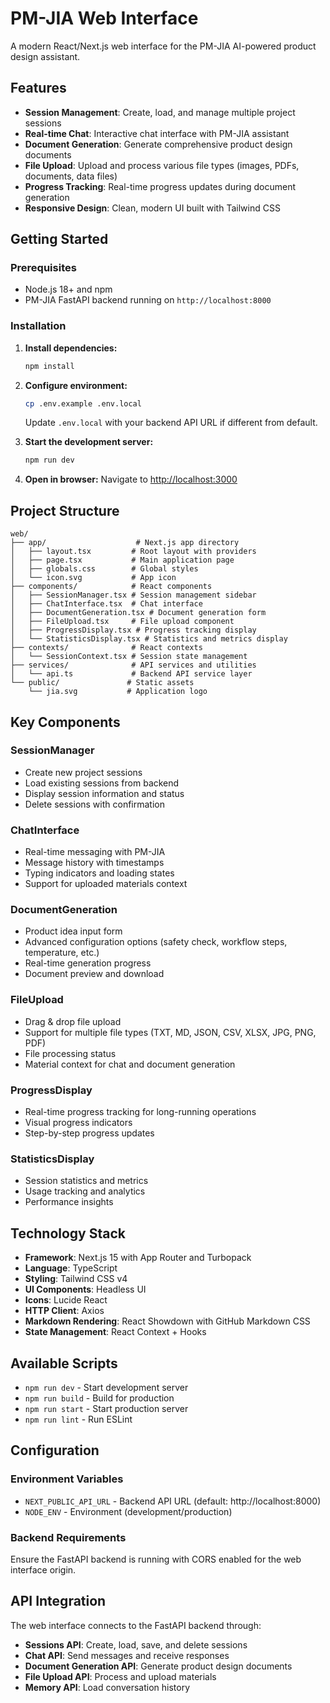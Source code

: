 # PM-JIA Web Interface

A modern React/Next.js web interface for the PM-JIA AI-powered product design assistant.

## Features

- **Session Management**: Create, load, and manage multiple project sessions
- **Real-time Chat**: Interactive chat interface with PM-JIA assistant
- **Document Generation**: Generate comprehensive product design documents
- **File Upload**: Upload and process various file types (images, PDFs, documents, data files)
- **Progress Tracking**: Real-time progress updates during document generation
- **Responsive Design**: Clean, modern UI built with Tailwind CSS

## Getting Started

### Prerequisites

- Node.js 18+ and npm
- PM-JIA FastAPI backend running on `http://localhost:8000`

### Installation

1. **Install dependencies:**
   ```bash
   npm install
   ```

2. **Configure environment:**
   ```bash
   cp .env.example .env.local
   ```
   
   Update `.env.local` with your backend API URL if different from default.

3. **Start the development server:**
   ```bash
   npm run dev
   ```

4. **Open in browser:**
   Navigate to [http://localhost:3000](http://localhost:3000)

## Project Structure

```
web/
├── app/                    # Next.js app directory
│   ├── layout.tsx         # Root layout with providers
│   ├── page.tsx           # Main application page
│   ├── globals.css        # Global styles
│   └── icon.svg           # App icon
├── components/            # React components
│   ├── SessionManager.tsx # Session management sidebar
│   ├── ChatInterface.tsx  # Chat interface
│   ├── DocumentGeneration.tsx # Document generation form
│   ├── FileUpload.tsx     # File upload component
│   ├── ProgressDisplay.tsx # Progress tracking display
│   └── StatisticsDisplay.tsx # Statistics and metrics display
├── contexts/              # React contexts
│   └── SessionContext.tsx # Session state management
├── services/              # API services and utilities
│   └── api.ts             # Backend API service layer
└── public/               # Static assets
    └── jia.svg           # Application logo
```

## Key Components

### SessionManager
- Create new project sessions
- Load existing sessions from backend
- Display session information and status
- Delete sessions with confirmation

### ChatInterface
- Real-time messaging with PM-JIA
- Message history with timestamps
- Typing indicators and loading states
- Support for uploaded materials context

### DocumentGeneration
- Product idea input form
- Advanced configuration options (safety check, workflow steps, temperature, etc.)
- Real-time generation progress
- Document preview and download

### FileUpload
- Drag & drop file upload
- Support for multiple file types (TXT, MD, JSON, CSV, XLSX, JPG, PNG, PDF)
- File processing status
- Material context for chat and document generation

### ProgressDisplay
- Real-time progress tracking for long-running operations
- Visual progress indicators
- Step-by-step progress updates

### StatisticsDisplay
- Session statistics and metrics
- Usage tracking and analytics
- Performance insights

## Technology Stack

- **Framework**: Next.js 15 with App Router and Turbopack
- **Language**: TypeScript
- **Styling**: Tailwind CSS v4
- **UI Components**: Headless UI
- **Icons**: Lucide React
- **HTTP Client**: Axios
- **Markdown Rendering**: React Showdown with GitHub Markdown CSS
- **State Management**: React Context + Hooks

## Available Scripts

- `npm run dev` - Start development server
- `npm run build` - Build for production
- `npm run start` - Start production server
- `npm run lint` - Run ESLint

## Configuration

### Environment Variables

- `NEXT_PUBLIC_API_URL` - Backend API URL (default: http://localhost:8000)
- `NODE_ENV` - Environment (development/production)

### Backend Requirements

Ensure the FastAPI backend is running with CORS enabled for the web interface origin.

## API Integration

The web interface connects to the FastAPI backend through:

- **Sessions API**: Create, load, save, and delete sessions
- **Chat API**: Send messages and receive responses
- **Document Generation API**: Generate product design documents
- **File Upload API**: Process and upload materials
- **Memory API**: Load conversation history
